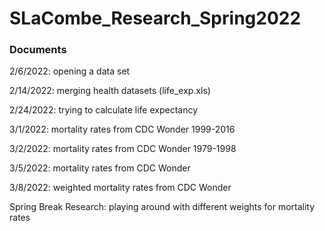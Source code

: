 # SLaCombe_Research_Spring2022

### Documents
2/6/2022: opening a data set

2/14/2022: merging health datasets (life_exp.xls)

2/24/2022: trying to calculate life expectancy

3/1/2022: mortality rates from CDC Wonder 1999-2016

3/2/2022: mortality rates from CDC Wonder 1979-1998

3/5/2022: mortality rates  from CDC Wonder

3/8/2022: weighted mortality rates from CDC Wonder

Spring Break Research: playing around with different weights for mortality rates





